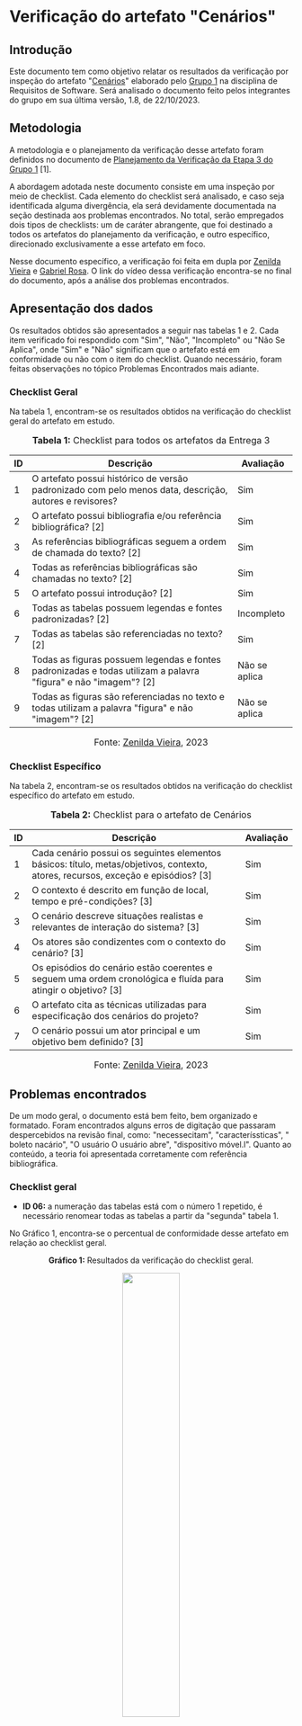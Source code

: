 # Verificação do artefato "Cenários"

## Introdução

Este documento tem como objetivo relatar os resultados da verificação por inspeção do artefato "[Cenários](https://requisitos-de-software.github.io/2023.2-Economia-DF/modelagem/cenarios/)" elaborado pelo [Grupo 1](https://requisitos-de-software.github.io/2023.2-Economia-DF/) na disciplina de Requisitos de Software. Será analisado o documento feito pelos integrantes do grupo em sua última versão, 1.8, de 22/10/2023.

## Metodologia

A metodologia e o planejamento da verificação desse artefato foram definidos no documento de [Planejamento da Verificação da Etapa 3 do Grupo 1](https://github.com/Requisitos-de-Software/2023.2-Economia-DF/blob/main/docs/verificacao/Grupo-01/Entrega-03/planejamento-verificacao-e3-grupo1.md) [1].

A abordagem adotada neste documento consiste em uma inspeção por meio de checklist. Cada elemento do checklist será analisado, e caso seja identificada alguma divergência, ela será devidamente documentada na seção destinada aos problemas encontrados. No total, serão empregados dois tipos de checklists: um de caráter abrangente, que foi destinado a todos os artefatos do planejamento da verificação, e outro específico, direcionado exclusivamente a esse artefato em foco.

Nesse documento específico, a verificação foi feita em dupla por [Zenilda Vieira](https://github.com/zenildavieira) e [Gabriel Rosa](https://github.com/gabrielrosa09). O link do vídeo dessa verificação encontra-se no final do documento, após a análise dos problemas encontrados.

## Apresentação dos dados

Os resultados obtidos são apresentados a seguir nas tabelas 1 e 2. Cada item verificado foi respondido com "Sim", "Não", "Incompleto" ou "Não Se Aplica", onde "Sim" e "Não" significam que o artefato está em conformidade ou não com o item do checklist. Quando necessário, foram feitas observações no tópico Problemas Encontrados mais adiante.

### Checklist Geral

Na tabela 1, encontram-se os resultados obtidos na verificação do checklist geral do artefato em estudo.

<div align="center">
<font size="3"><p style="text-align: center"><b>Tabela 1:</b> Checklist para todos os artefatos da Entrega 3</p></font>

<table>
  <thead>
    <tr>
      <th>ID</th>
      <th>Descrição</th>
      <th>Avaliação</th>
    </tr>
  </thead>
  <tbody>
    <tr>
      <td>1</td>
      <td>O artefato possui histórico de versão padronizado com pelo menos data, descrição, autores e revisores?</td>
      <td>Sim</td>
    </tr>
    <tr>
      <td>2</td>
      <td>O artefato possui bibliografia e/ou referência bibliográfica? [2] </td>
      <td>Sim</td>
    </tr>
    <tr>
      <td>3</td>
      <td>As referências bibliográficas seguem a ordem de chamada do texto? [2]</td>
      <td>Sim</td>
    </tr>
    <tr>
      <td>4</td>
      <td>Todas as referências bibliográficas são chamadas no texto? [2]</td>
      <td>Sim</td>
    </tr>
    <tr>
      <td>5</td>
      <td>O artefato possui introdução? [2]</td>
      <td>Sim</td>
    </tr>
    <tr>
      <td>6</td>
      <td>Todas as tabelas possuem legendas e fontes padronizadas? [2]</td>
      <td>Incompleto</td>
    </tr>
    <tr>
      <td>7</td>
      <td>Todas as tabelas são referenciadas no texto? [2] </td>
      <td>Sim</td>
    </tr>
    <tr>
      <td>8</td>
      <td>Todas as figuras possuem legendas e fontes padronizadas e todas utilizam a palavra "figura" e não "imagem"? [2] </td>
      <td>Não se aplica</td>
    </tr>
    <tr>
      <td>9</td>
      <td>Todas as figuras são referenciadas no texto e todas utilizam a palavra "figura" e não "imagem"? [2] </td>
      <td>Não se aplica</td>
    </tr>
  </tbody>
</table>

<font size="3"><p style="text-align: center">Fonte: <a href="https://github.com/zenildavieira">Zenilda Vieira</a>, 2023</p></font>
</div>

### Checklist Específico

Na tabela 2, encontram-se os resultados obtidos na verificação do checklist específico do artefato em estudo.

<div align="center">
<font size="3"><p style="text-align: center"><b>Tabela 2:</b> Checklist para o artefato de Cenários</p></font>

<table>
  <thead>
    <tr>
      <th>ID</th>
      <th>Descrição</th>
      <th>Avaliação</th>
    </tr>
  </thead>
  <tbody>
    <tr>
      <td>1</td>
      <td>Cada cenário possui os seguintes elementos básicos: título, metas/objetivos, contexto, atores, recursos, exceção e episódios? [3] </td>
      <td>Sim</td>
    </tr>
    <tr>
      <td>2</td>
      <td>O contexto é descrito em função de local, tempo e pré-condições? [3]</td>
      <td>Sim</td>
    </tr>
    <tr>
      <td>3</td>
      <td>O cenário descreve situações realistas e relevantes de interação do sistema? [3]</td>
      <td>Sim</td>
    </tr>
    <tr>
      <td>4</td>
      <td>Os atores são condizentes com o contexto do cenário? [3]</td>
      <td>Sim</td>
    </tr>
    <tr>
      <td>5</td>
      <td>Os episódios do cenário estão coerentes e seguem uma ordem cronológica e fluída para atingir o objetivo? [3]</td>
      <td>Sim</td>
    </tr>
    <tr>
      <td>6</td>
      <td>O artefato cita as técnicas utilizadas para especificação dos cenários do projeto?</td>
      <td>Sim</td>
    </tr>
    <tr>
      <td>7</td>
      <td>O cenário possui um ator principal e um objetivo bem definido? [3]</td>
      <td>Sim</td>
    </tr>
  </tbody>
</table>

<font size="3"><p style="text-align: center">Fonte: <a href="https://github.com/zenildavieira">Zenilda Vieira</a>, 2023</p></font>
</div>

## Problemas encontrados

De um modo geral, o documento está bem feito, bem organizado e formatado. Foram encontrados alguns erros de digitação que passaram despercebidos na revisão final, como: "necessecitam", "caracteríssticas", " boleto nacário", "O usuário O usuário abre", "dispositivo móvel.l". Quanto ao conteúdo, a teoria foi apresentada corretamente com referência bibliográfica. 

### Checklist geral

- **ID 06:** a numeração das tabelas está com o número 1 repetido, é necessário renomear todas as tabelas a partir da "segunda" tabela 1.

No Gráfico 1, encontra-se o percentual de conformidade desse artefato em relação ao checklist geral.

<div align="center">
  <p><b>Gráfico 1:</b> Resultados da verificação do checklist geral.</p>

  <img src="https://raw.githubusercontent.com/Interacao-Humano-Computador/2023.2-NotaLegal/edaeec4238fa1a5e61228479cda753242f031de7/docs/imagens/verificacao_Zenilda/Cenarios_CheckGeral.jpg" style="width: 45%;">

<font size="3"><p style="text-align: center">Fonte: <a href="https://github.com/zenildavieira">Zenilda Vieira</a>, 2023</p></font>
</div>

### Checklist Específico

Todos os itens do checklist específico foram atendidos. Só cabe uma observação:

- **ID 04:** todos os atores estão como "Usuário brasileiro com CPF ativo" com exceção do cenário 5 que está "Usuário do aplicativo Economia DF". Para padronização, seria interessante ou colocar todos iguais: "Usuário brasileiro com CPF ativo" ou mesclar os dois em todos os cenários: "Usuário do aplicativo Economia-DF, brasileiro, com CPF ativo", pois o aplicativo é o mesmo.

No Gráfico 2, encontra-se o percentual de conformidade desse artefato em relação ao checklist específico.

<div align="center">
  <p><b>Gráfico 2:</b> Resultados da verificação do checklist específico.</p>

  <img src="https://raw.githubusercontent.com/Interacao-Humano-Computador/2023.2-NotaLegal/edaeec4238fa1a5e61228479cda753242f031de7/docs/imagens/verificacao_Zenilda/Cenarios_CheckEsp.jpg" style="width: 45%;">

<font size="3"><p style="text-align: center">Fonte: <a href="https://github.com/zenildavieira">Zenilda Vieira</a>, 2023</p></font>
</div>

## Vídeo da Verificação do Artefato

No vídeo 1 a seguir é possível assistir à verificação do artefato que foi feita pela dupla [Zenilda Vieira](https://github.com/zenildavieira) e [Gabriel Rosa](https://github.com/gabrielrosa09).

<div align="center">

<p style="text-align: center"><a href="https://www.youtube.com/watch?v=TriP4aKu2ZY" target="blanket"><b>Vídeo 1:</b> Verificação do artefato em estudo</a></p>

<iframe width="560" height="315" src="https://www.youtube.com/embed/TriP4aKu2ZY" title="Verificação" frameborder="0" allow="accelerometer; autoplay; clipboard-write; encrypted-media; gyroscope; picture-in-picture" allowfullscreen></iframe>

<font size="3"><p style="text-align: center">Fonte: <a href="https://github.com/zenildavieira">Zenilda Vieira</a>, 2023</p></font>
</div>



## Referências Bibliográficas

> [1] ALVES, Izabella; VIEIRA, Zenilda. [Planejamento da Verificação da Etapa 3 do Grupo 1](https://github.com/Requisitos-de-Software/2023.2-Economia-DF/blob/main/docs/verificacao/Grupo-01/Entrega-03/planejamento-verificacao-e3-grupo1.md), GAMA, FGA, 2023. Acesso em: 22 de novembro de 2023.
> 
> [2] Normas ABNT: 2023. Disponível em: <https://www.normasabnt.org/normas-abnt-2023/>. Acesso em: 18 de novembro de 2023.
>
> [3] BARBOSA, Simone; DINIZ, Bruno. Interação Humano-Computador. Editora Elsevier, Rio de Janeiro, 2010.
>

## Bibliografia

> Economia-DF. [Cenários](https://requisitos-de-software.github.io/2023.2-Economia-DF/modelagem/cenarios/), FGA, GAMA, 2023. Acesso em: 22 de novembro de 2023.
> 

## Histórico de Versões

| Versão | Data   | Descrição     | Autor     |  Revisor        |
| :----: | ------ | ------------- | --------- | :-------------: |
| `1.0`  | 22/11/2023 | Criação do documento  | [Zenilda Vieira](https://github.com/zenildavieira)| [Izabella Alves](https://github.com/izabellaalves) |